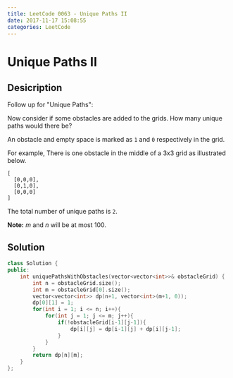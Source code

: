 ```yaml
---
title: LeetCode 0063 - Unique Paths II
date: 2017-11-17 15:08:55
categories: LeetCode
---
```

# Unique Paths II #

<!--more-->

## Desicription ##

Follow up for "Unique Paths":

Now consider if some obstacles are added to the grids. How many unique paths would there be?

An obstacle and empty space is marked as `1` and `0` respectively in the grid.

For example,
There is one obstacle in the middle of a 3x3 grid as illustrated below.

```
[
  [0,0,0],
  [0,1,0],
  [0,0,0]
]
```

The total number of unique paths is `2`.

**Note:** *m* and *n* will be at most 100.

## Solution ##

```cpp
class Solution {
public:
    int uniquePathsWithObstacles(vector<vector<int>>& obstacleGrid) {
        int n = obstacleGrid.size();
        int m = obstacleGrid[0].size();
        vector<vector<int>> dp(n+1, vector<int>(m+1, 0));
        dp[0][1] = 1;
        for(int i = 1; i <= n; i++){
            for(int j = 1; j <= m; j++){
                if(!obstacleGrid[i-1][j-1]){
                    dp[i][j] = dp[i-1][j] + dp[i][j-1];
                }
            }
        }
        return dp[n][m];
    }
};
```